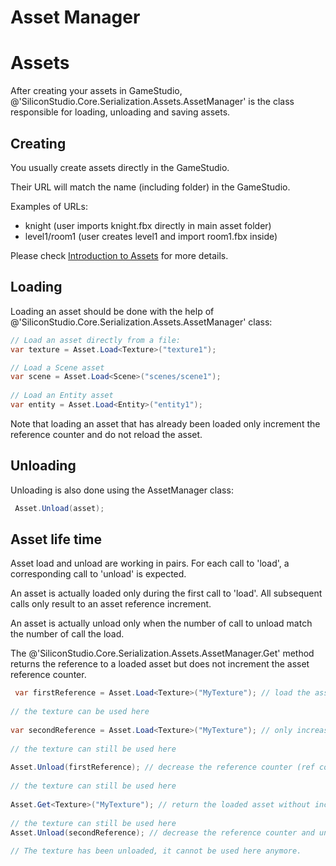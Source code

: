 # Asset Manager

<div class="doc-incomplete"/>

# Assets

After creating your assets in GameStudio, @'SiliconStudio.Core.Serialization.Assets.AssetManager' is the class responsible for loading, unloading and saving assets.

## Creating

You usually create assets directly in the GameStudio.

Their URL will match the name (including folder) in the GameStudio.

Examples of URLs:

- knight (user imports knight.fbx directly in main asset folder)
- level1/room1 (user creates level1 and import room1.fbx inside)

Please check [Introduction to Assets](../../get-started/introduction-to-assets.md) for more details.

## Loading

Loading an asset should be done with the help of @'SiliconStudio.Core.Serialization.Assets.AssetManager' class:

```cs
// Load an asset directly from a file:
var texture = Asset.Load<Texture>("texture1");

// Load a Scene asset
var scene = Asset.Load<Scene>("scenes/scene1");
 
// Load an Entity asset
var entity = Asset.Load<Entity>("entity1");
```


Note that loading an asset that has already been loaded only increment the reference counter and do not reload the asset.

## Unloading

Unloading is also done using the AssetManager class:

```cs
 Asset.Unload(asset);
```


## Asset life time

Asset load and unload are working in pairs. For each call to 'load', a corresponding call to 'unload' is expected. 

An asset is actually loaded only during the first call to 'load'. All subsequent calls only result to an asset reference increment.

An asset is actually unload only when the number of call to unload match the number of call the load.

The @'SiliconStudio.Core.Serialization.Assets.AssetManager.Get' method returns the reference to a loaded asset but does not increment the asset reference counter.

```cs
 var firstReference = Asset.Load<Texture>("MyTexture"); // load the asset and increase the reference counter (ref count = 1)
 
// the texture can be used here
 
var secondReference = Asset.Load<Texture>("MyTexture"); // only increase the reference counter (ref count = 2)
 
// the texture can still be used here
 
Asset.Unload(firstReference); // decrease the reference counter (ref count = 1)
 
// the texture can still be used here
 
Asset.Get<Texture>("MyTexture"); // return the loaded asset without increasing the reference counter (ref count = 1)
 
// the texture can still be used here
Asset.Unload(secondReference); // decrease the reference counter and unload the asset (ref count = 0)
 
// The texture has been unloaded, it cannot be used here anymore.
```


